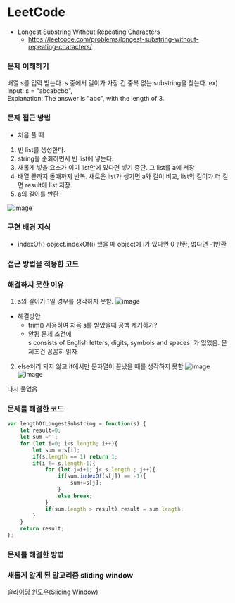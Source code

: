 
# LeetCode
- Longest Substring Without Repeating Characters
  -  <https://leetcode.com/problems/longest-substring-without-repeating-characters/> 

### 문제 이해하기
배열 s를 입력 받는다. s 중에서 길이가 가장 긴 중복 없는 substring을 찾는다. 
ex)  Input: s = "abcabcbb",<br/> Explanation: The answer is "abc", with the length of 3.

### 문제 접근 방법
- 처음 풀 때 
1. 빈 list를 생성한다.
2. string을 순회하면서 빈 list에 넣는다. 
3. 새롭게 넣을 요소가 이미 list안에 있다면 넣기 중단. 그 list를 a에 저장
4. 배열 끝까지 돌때까지 반복. 새로운 list가 생기면 a와 길이 비교, list의 길이가 더 길면 result에 list 저장. 
5. a의 길이를 반환 
 
![image](https://user-images.githubusercontent.com/64348346/157381616-582f9c13-d518-489a-b744-7f32fca3ae62.png)
 


### 구현 배경 지식
- indexOf()
object.indexOf(i) 했을 때 object에 i가 있다면 0 반환, 없다면 -1반환


### 접근 방법을 적용한 코드

### 해결하지 못한 이유
1. s의 길이가 1일 경우를 생각하지 못함.
![image](https://user-images.githubusercontent.com/64348346/156952720-46d1c36a-9a3b-4200-8609-f40f7bc44eba.png)
- 해결방안 
    - trim() 사용하여 처음 s를 받았을때 공백 제거하기?
    - 안됨 문제 조건에 <br/>s consists of English letters, digits, symbols and spaces. 가 있었음. 문제조건 꼼꼼히 읽자

2. else처리 되지 않고 if에서만 문자열이 끝났을 때를 생각하지 못함
![image](https://user-images.githubusercontent.com/64348346/156956105-1e2ab9cf-145d-4541-abb5-f1aff810cf86.png)
![image](https://user-images.githubusercontent.com/64348346/156956364-c4196ef0-ba9e-41b8-9ebb-6a84c31592e1.png)

다시 풀었음 

### 문제를 해결한 코드

```javascript
var lengthOfLongestSubstring = function(s) {
    let result=0;
    let sum ='';
    for (let i=0; i<s.length; i++){
        let sum = s[i];
        if(s.length == 1) return 1;
        if(i != s.length-1){
            for (let j=i+1; j< s.length ; j++){
                if(sum.indexOf(s[j]) == -1){
                    sum+=s[j];
                }
                else break;
            }
            if(sum.length > result) result = sum.length;
        }
    }
    return result;
};
```

### 문제를 해결한 방법

### 새롭게 알게 된 알고리즘 sliding window
[슬라이딩 윈도우(Sliding Window)](https://velog.io/@zwon/%EC%8A%AC%EB%9D%BC%EC%9D%B4%EB%94%A9-%EC%9C%88%EB%8F%84%EC%9A%B0Sliding-Window)